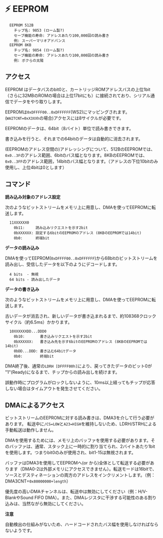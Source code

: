 # ⚡️ EEPROM

```
  EEPROM 512B
    チップ名: 9853 (ローム製?)
    セーブ機能の寿命: アドレスあたり100,000回の読み書き
    例: スーパーマリオアドバンス
  EEPROM 8KB
    チップ名: 9854 (ローム製?)
    セーブ機能の寿命: アドレスあたり100,000回の読み書き
    例: ボクらの太陽
```

## アクセス

EEPROM はデータバスのbit0と、カートリッジROMアドレスバスの上位1bit（さらに32MBのROMの場合は上位17bitにも）に接続されており、シリアル通信でデータをやり取りします。

EEPROMは`0xDFFFF00..0xDFFFFFF`(WS2)にマッピングされます。(`WAITCNT=0xX3XXh`の場合)アクセスには8サイクルが必要です。

EEPROMのデータは、64bit（8バイト）単位で読み書きできます。

書き込みを行うと、それまでの64bitのデータは自動的に消去されます。

(EEPROMのアドレス空間の)アドレッシングについて、512BのEEPROMでは、`0x0..3F`のアドレス範囲、6bitのバス幅となります。8KBのEEPROMでは、`0x0..3FF`のアドレス範囲，14bitのバス幅となります。（アドレスの下位10bitのみ使用し、上位4bitは0とします）

## コマンド

**読み込み対象のアドレス設定**

次のようなビットストリームをメモリ上に用意し、DMAを使ってEEPROMに転送します。

```
  11XXXXXX0
    0b11:     読み込みリクエストを示す2bit
    0bXXXXXX: 設定する6bitのEEPROMのアドレス (8KBのEEPROMでは14bit)
    0b0:      終端bit
```

**データの読み込み**

DMAを使ってEEPROM(`0xDFFFF00..0xDFFFFFF`)から68bitのビットストリームを読み出し、受信したデータを以下のようにデコードします。

```
  4 bits  - 無視
  64 bits - 読み出したデータ
```

**データの書き込み**

次のようなビットストリームをメモリ上に用意し、DMAを使ってEEPROMに転送します。

古いデータが消去され、新しいデータが書き込まれるまで、約108368クロックサイクル（約6.5ms）かかります。

```
  10XXXXXXDD...DDD0
    0b10:       書き込みリクエストを示す2bit
    0bXXXXXX:   書き込み先を示す6bitのEEPROMのアドレス (8KBのEEPROMでは14bit)
    0bDD...DDD: 書き込む64bitデータ
    0b0:        終端bit
```

DMA終了後、通常の`LDRH [DFFFF00h]`により、戻ってきたデータのビット0が "1"(Ready)になるまで、チップからの読み出しを続けます。

誤動作時にプログラムがロックしないように、10ms以上経ってもチップが応答しない場合はタイムアウトを発生させてください。

## DMAによるアクセス

ビットストリームのEEPROMに対する読み書きは、DMA3を介して行う必要があります。 転送中に`/CS=LOW`と`A23=HIGH`を維持しないため、LDRH/STRHによる手動転送は動作しません。

DMAを使用するためには、メモリ上のバッファを使用する必要があります。そのバッファは、通常、スタック上に一時的に割り当てられ、2バイトあたり1bitを使用します。つまりbit0のみが使用され、bit1-15は無視されます。

バッファはDMA3を使用してEEPROMへ(or から)全体として転送する必要があります（DMA0-2は外部メモリにアクセスできません）。転送モードは16bitで、ソースとデスティネーションの両方のアドレスをインクリメントします。（例：DMA3CNT=`0x80000000+length`）

優先度の高いDMAチャンネルは、転送中は無効にしてください（例：H/V-BlankやSound FIFO DMA）。また、DMAレジスタに干渉する可能性のある割り込みは、当然ながら無効にしてください。

**注意**

自動検出の仕組みがないため、ハードコードされたバス幅を使用しなければならないようです。

